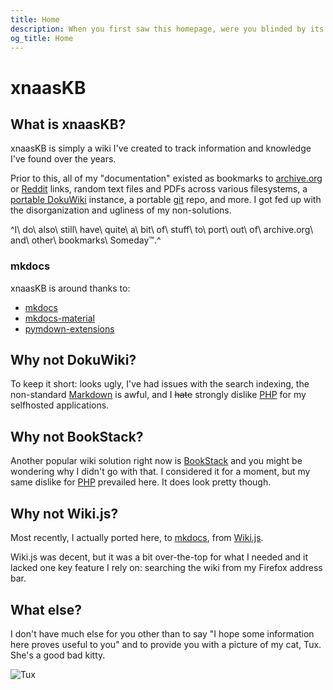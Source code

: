 ```yaml
---
title: Home
description: When you first saw this homepage, were you blinded by its majesty? Paralyzed? Dumbstruck?
og_title: Home
---
```


# xnaasKB

## What is xnaasKB?

xnaasKB is simply a wiki I've created to track information and knowledge I've found over the years.

Prior to this, all of my "documentation" existed as bookmarks to [archive.org](https://archive.org) or
[Reddit](https://reddit.com) links, random text files and PDFs across various filesystems, a
[portable DokuWiki](https://www.dokuwiki.org/install:dokuwiki_on_a_stick) instance, a portable
[git](https://en.wikipedia.org/wiki/Git) repo, and more. I got fed up with the disorganization and
ugliness of my non-solutions.

^I\ do\ also\ still\ have\ quite\ a\ bit\ of\ stuff\ to\ port\ out\ of\ archive.org\ and\ other\ bookmarks\ Someday™.^

### mkdocs

xnaasKB is around thanks to:

* [mkdocs](https://www.mkdocs.org)
* [mkdocs-material](https://squidfunk.github.io/mkdocs-material)
* [pymdown-extensions](https://facelessuser.github.io/pymdown-extensions)

## Why not DokuWiki?

To keep it short: looks ugly, I've had issues with the search indexing, the non-standard
[Markdown](https://en.wikipedia.org/wiki/Markdown) is awful, and I ~~hate~~ strongly dislike
[PHP](https://en.wikipedia.org/wiki/PHP) for my selfhosted applications.

## Why not BookStack?

Another popular wiki solution right now is [BookStack](https://www.bookstackapp.com) and you might be wondering why
I didn't go with that. I considered it for a moment, but my same dislike for [PHP](https://en.wikipedia.org/wiki/PHP)
prevailed here. It does look pretty though.

## Why not Wiki.js?

Most recently, I actually ported here, to [mkdocs](https://www.mkdocs.org), from [Wiki.js](https://js.wiki).

Wiki.js was decent, but it was a bit over-the-top for what I needed and it lacked one key feature I rely on: 
searching the wiki from my Firefox address bar.

## What else?

I don't have much else for you other than to say "I hope some information here proves useful to you" and to provide
you with a picture of my cat, Tux. She's a good bad kitty.

![Tux](https://p.xnaas.info/tux-av.png)
